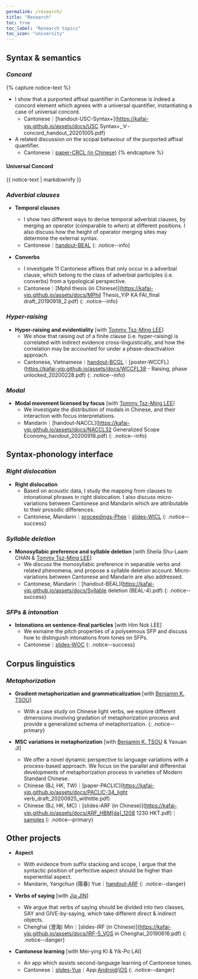 ```yaml
---
permalink: /research/
title: "Research"
toc: true
toc_label: "Research topics"
toc_icon: "university"
---
```


## Syntax & semantics

### *Concord*

{% capture notice-text %}
* I show that a purported affixal quantifier in Cantonese is indeed a concord element which agrees with a universal quantifier, instantiating a case of universal concord. 
    - Cantonese｜[handout-USC-Syntax+](https://kafai-yip.github.io/assets/docs/USC Syntax+_∀-concord_handout_20201005.pdf)
* A related discussion on the scopal behaviour of the purported affixal quantifier. 
    - Cantonese｜[paper-CRCL (in Chinese)](http://www.cuhk.edu.hk/ics/clrc/crcl_99_1/yip.pdf)
{% endcapture %}

<div class="notice--info">
  <h4 class="no_toc">Universal Concord</h4>
  {{ notice-text | markdownify }}
</div>

### *Adverbial clauses*
- **Temporal clauses**
    - I show two different ways to derive temporal adverbial clauses, by merging an operator (comparable to *when*) at different positions. I also discuss how the height of operator merging sites may determine the external syntax.
    - Cantonese｜[handout-BEAL](https://kafai-yip.github.io/assets/docs/BEAL-4_temporal_20210304.pdf)
{: .notice--info}

- **Converbs**
    - I investigate 11 Cantonese affixes that only occur in a adverbial clause, which belong to the class of adverbial participles (i.e. converbs) from a typological perspective.
    - Cantonese｜[Mphil thesis (in Chinese)](https://kafai-yip.github.io/assets/docs/MPhil Thesis_YIP KA FAI_final draft_20190918_2.pdf)
{: .notice--info}

### *Hyper-raising*

- **Hyper-raising and evidentiality** [with [Tommy Tsz-Ming LEE](https://tszminglee.github.io/)]
    - We show that raising out of a finite clause (i.e. hyper-raising) is correlated with indirect evidence cross-linguistically, and how the correlation may be accounted for under a phase-deactivation approach.  
    - Cantonese, Vietnamese｜[handout-BCGL](https://kafai-yip.github.io/assets/docs/BCGL_HR_evidentiality_handout.pdf)｜[poster-WCCFL](https://kafai-yip.github.io/assets/docs/WCCFL38 - Raising, phase unlocked_20200228.pdf)
{: .notice--info}
 
### *Modal*

- **Modal movement licensed by focus** [with [Tommy Tsz-Ming LEE](https://tszminglee.github.io/)]
    - We investigate the distribution of modals in Chinese, and their interaction with focus interpretations.
    - Mandarin｜[handout-NACCL](https://kafai-yip.github.io/assets/docs/NACCL32 Generalized Scope Economy_handout_20200918.pdf)
{: .notice--info}

## Syntax-phonology interface

### *Right dislocation*

- **Right dislocation**
    - Based on acoustic data, I study the mapping from clauses to intonational phrases in right dislocation. I also discuss micro-variations between Cantonese and Mandarin which are attributable to their prosodic differences.
    - Cantonese, Mandarin｜[proceedings-Phex](https://sapporo-u.repo.nii.ac.jp/?action=repository_uri&item_id=7728&file_id=22&file_no=1)｜[slides-WICL](https://kafai-yip.github.io/assets/docs/WICL-5_RD_20200418.pptx)
{: .notice--success}

### *Syllable deletion*

- **Monosyllabic preference and syllable deletion** [with Sheila Shu-Laam CHAN & [Tommy Tsz-Ming LEE](https://tszminglee.github.io/)]
    - We discuss the monosyllabic preference in separable verbs and related phenomena, and propose a syllable deletion account. Micro-variations between Cantonese and Mandarin are also addressed.
    - Cantonese, Mandarin｜[handout-BEAL](https://kafai-yip.github.io/assets/docs/Syllable deletion (BEAL-4).pdf)
{: .notice--success}

### *SFPs & intonation*

- **Intonations on sentence-final particles** [with Him Nok LEE]
    - We exmaine the pitch properties of a polysemous SFP and discuss how to distinguish intonations from tones on SFPs.
    - Cantonese｜[slides-WOC](https://kafai-yip.github.io/assets/docs/WOC-20_ge_20200606.pdf)
{: .notice--success}

## Corpus linguistics

### *Metaphorization*

- **Gradient metaphorization and grammaticalization** [with [Benjamin K. TSOU](https://lt.cityu.edu.hk/People/Peop_peopleProfile.asp?peop_rkcl=1&peop_StfID=134)]
    - With a case study on Chinese light verbs, we explore different dimensions involving gradation of metaphorization process and provide a generalized schema of metaphorization.
{: .notice--primary}

- **MSC variations in metaphorization** [with [Benjamin K. TSOU](https://lt.cityu.edu.hk/People/Peop_peopleProfile.asp?peop_rkcl=1&peop_StfID=134) & Yaxuan JI]
    - We offer a novel dynamic perspective to language variations with a process-based approach. We focus on the parallel and differential developments of metaphorization process in varieties of Modern Standard Chinese.
    - Chinese (BJ, HK, TW)｜[paper-PACLIC](https://kafai-yip.github.io/assets/docs/PACLIC-34_light verb_draft_20200925_withtitle.pdf)
    - Chinese (BJ, HK, MC)｜[slides-ARF (in Chinese)](https://kafai-yip.github.io/assets/docs/ARF_HBM[da]_1208 1230 HKT.pdf)｜[samples](https://kafai-yip.github.io/assets/docs/ARF2020_da_TypeII_examples.pdf)
{: .notice--primary}

## Other projects

- **Aspect**
    - With evidence from suffix stacking and scope, I argue that the syntactic position of perfective aspect should be higher than experiential aspect.
    - Mandarin, Yangchun (陽春) Yue｜[handout-ARF](https://kafai-yip.github.io/assets/docs/ARF2020_perfective_handout_20201212.pdf)
{: .notice--danger}

- **Verbs of saying** [with [Jia JIN](https://myweb.cuhk.edu.cn/jinjia)]
    - We argue that verbs of saying should be divided into two classes, SAY and GIVE-by-saying, which take different direct & indirect objects. 
    - Chenghai (澄海) Min｜[slides-IRF (in Chinese)](https://kafai-yip.github.io/assets/docs/IRF-5_VOS in Chenghai_20190616.pdf)
{: .notice--danger}

- **Cantonese learning** [with Mei-ying KI & Yik-Po LAI]
    - An app which assists second-language learning of Cantonese tones.
    - Cantonese｜[slides-Yue](https://docs.google.com/presentation/d/1qJQlwvJAXd_KDMfQaqr21ZZdPj3p17dDsMirqcedfD8/edit?usp=sharing)｜App:[Android](https://play.google.com/store/apps/details?id=com.cantonese)/[iOS](https://apps.apple.com/hk/app/cantonese/id1546692785?l=en)
{: .notice--danger}

